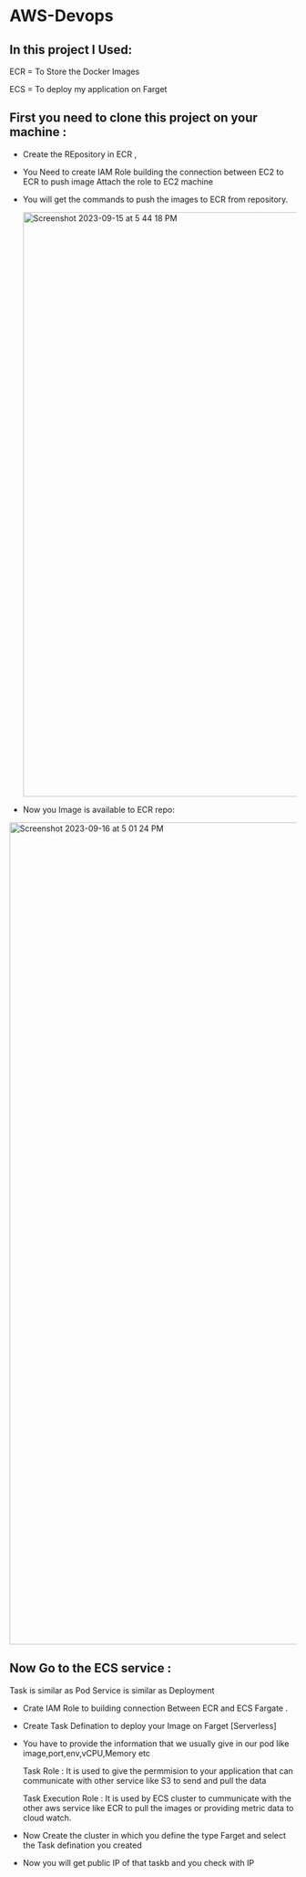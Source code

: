 # AWS-Devops

## In this project I Used:

ECR = To Store the Docker Images

ECS = To deploy my application on Farget 

## First you need to clone this project on your machine :

* Create the REpository in ECR ,
* You Need to create IAM Role building the connection between EC2 to ECR to push image
  Attach the role to EC2 machine 
* You will get the commands to push the images to ECR from repository.


  <img width="1024" alt="Screenshot 2023-09-15 at 5 44 18 PM" src="https://github.com/hrbhardwaj/AWS-Devops/assets/131919525/c0f9fb8c-994b-4505-b0e1-22cfc25ea2a8">


* Now you Image is available to ECR repo:

<img width="1440" alt="Screenshot 2023-09-16 at 5 01 24 PM" src="https://github.com/hrbhardwaj/AWS-Devops/assets/131919525/0577850f-82e2-4298-a576-a431fe84ea48">


## Now Go to the ECS service :

Task is similar as Pod 
Service is similar as Deployment 


* Crate IAM Role to building connection Between ECR and ECS Fargate .
* Create Task Defination to deploy your Image on Farget  [Serverless]
* You have to provide the information that we usually give in our pod like image,port,env,vCPU,Memory etc

    Task Role : 
                    It is used to give the permmision to your application that can communicate with other service like S3 to send and pull the data
  
    Task Execution Role : 
                        It is used by ECS cluster to cummunicate with the other aws service like ECR to pull the images or providing metric                                     data to cloud watch.

  
* Now Create the cluster in which you define the type Farget and select the Task defination you created 
* Now you will get public IP of that taskb and you check with IP

  

  





